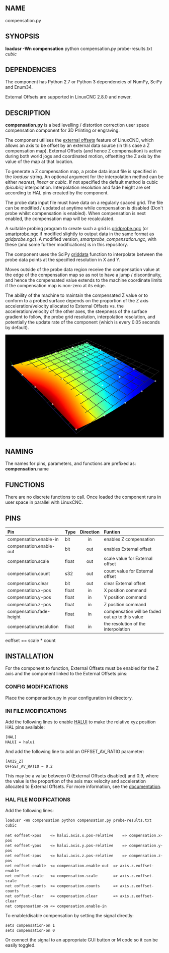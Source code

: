## NAME 

compensation.py 

## SYNOPSIS 

**loadusr -Wn compensation** python compensation.py probe-results.txt *cubic*

## DEPENDENCIES 

The component has Python 2.7 or Python 3 dependencies of NumPy, SciPy and Enum34.

External Offsets are supported in LinuxCNC 2.8.0 and newer.

## DESCRIPTION 

**compensation.py** is a bed levelling / distortion correction user space compensation component for 3D Printing or engraving.

The component utilises the [external offsets](https://linuxcnc.org/docs/stable/html/motion/external-offsets.html) feature of LinuxCNC, which allows an axis to be offset by an external data source (in this case a Z compensation map). External Offsets (and hence Z compensation) is active during both world jogs and coordinated motion, offsetting the Z axis by the value of the map at that location.

To generate a Z compensation map, a probe data input file is specified in the *loadusr* string. An optional argument for the interpolation method can be either *nearest*, *linear* or *cubic*. If not specified the default method is cubic *(bicubic)* interpolation. Interpolation resolution and fade height are set according to HAL pins created by the component.

The probe data input file must have data on a regularly spaced grid. The file can be modified / updated at anytime while compensation is disabled (Don't probe whilst compensation is enabled). When compensation is next enabled, the compensation map will be recalculated.

A suitable probing program to create such a grid is [gridprobe.ngc](https://github.com/LinuxCNC/linuxcnc/blob/master/nc_files/gridprobe.ngc) (or [smartprobe.ngc](https://github.com/LinuxCNC/linuxcnc/blob/master/nc_files/smartprobe.ngc) if modified slightly to output data in the same format as *gridprobe.ngc*). A modified version, *smartprobe_compensation.ngc*, with these (and some further modifications) is in this repository.

The component uses the SciPy [griddata](https://docs.scipy.org/doc/scipy/reference/generated/scipy.interpolate.griddata.html) function to interpolate between the probe data points at the specified resolution in X and Y.

Moves outside of the probe data region receive the compensation value at the edge of the compensation map so as not to have a jump / discontinuity, and hence the compensated value extends to the machine coordinate limits if the compensation map is non-zero at its edge.

The ability of the machine to maintain the compensated Z value or to conform to a probed surface depends on the proportion of the Z axis acceleration/velocity allocated to External Offsets vs. the acceleration/velocity of the other axes, the steepness of the surface gradient to follow, the probe grid resolution, interpolation resolution, and potentially the update rate of the component (which is every 0.05 seconds by default).

![Compensation map](compensationMap.png)

## NAMING

The names for pins, parameters, and functions are prefixed as:  
**compensation**.name


## FUNCTIONS 

There are no discrete functions to call. Once loaded the component runs in user space in parallel with LinuxCNC.

## PINS 

| Pin | Type | Direction | Funtion|
| :--- | :--- | :---: | :--- |
| compensation.enable-in | bit | in | enables Z compensation |
| compensation.enable-out | bit | out | enables External offset |
| compensation.scale | float | out | scale value for External offset |
| compensation.count | s32 | out | count value for External offset |
| compensation.clear | bit | out | clear External offset |
| compensation.x-pos | float | in | X position command |
| compensation.y-pos | float | in | Y position command |
| compensation.z-pos | float | in | Z position command |
| compensation.fade-height  | float | in | compensation will be faded out up to this value |
| compensation.resolution  | float | in | the resolution of the interpolation |

eoffset == scale * count

## INSTALLATION

For the component to function, External Offsets must be enabled for the Z axis and the component linked to the External Offsets pins:


### CONFIG MODIFICATIONS

Place the compensation.py in your configuration ini directory.


### INI FILE MODIFICATIONS

Add the following lines to enable [HALUI](https://linuxcnc.org/docs/stable/html/gui/halui.html) to make the relative xyz position HAL pins available:

	[HAL]  
	HALUI = halui

And add the following line to add an OFFSET_AV_RATIO parameter:

	[AXIS_Z]  
	OFFSET_AV_RATIO = 0.2

This may be a value between 0 (External Offsets disabled) and 0.9, where the value is the proportion of the axis max velocity and acceleration allocated to External Offsets. For more information, see the [documentation](https://linuxcnc.org/docs/stable/html/motion/external-offsets.html#_ini_file_settings).


### HAL FILE MODIFICATIONS

Add the following lines:

	loadusr -Wn compensation python compensation.py probe-results.txt cubic

	net eoffset-xpos 	<= halui.axis.x.pos-relative	=> compensation.x-pos
	net eoffset-ypos	<= halui.axis.y.pos-relative	=> compensation.y-pos
	net eoffset-zpos	<= halui.axis.z.pos-relative	=> compensation.z-pos
	net eoffset-enable	<= compensation.enable-out	=> axis.z.eoffset-enable
	net eoffset-scale	<= compensation.scale		=> axis.z.eoffset-scale
	net eoffset-counts	<= compensation.counts 		=> axis.z.eoffset-counts
	net eoffset-clear	<= compensation.clear 		=> axis.z.eoffset-clear
	net compensation-on	<= compensation.enable-in

To enable/disable compensation by setting the signal directly: 

	sets compensation-on 1
 	sets compensation-on 0
 Or connect the signal to an appropriate GUI button or M code so it can be easily toggled.
